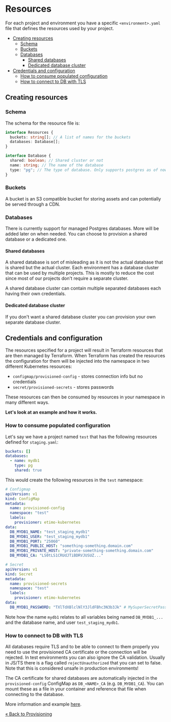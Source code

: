 # Resources

For each project and environment you have a specific `<environment>.yaml` file that defines the resources used by your project.

<!-- vscode-markdown-toc -->

- [Creating resources](#creating-resources)
  - [Schema](#schema)
  - [Buckets](#buckets)
  - [Databases](#databases)
    - [Shared databases](#shared-databases)
    - [Dedicated database cluster](#dedicated-database-cluster)
- [Credentials and configuration](#credentials-and-configuration)
  - [How to consume populated configuration](#how-to-consume-populated-configuration)
  - [How to connect to DB with TLS](#how-to-connect-to-db-with-tls)

<!-- vscode-markdown-toc-config
	numbering=false
	autoSave=true
	/vscode-markdown-toc-config -->
<!-- /vscode-markdown-toc -->

## <a name='creating-resources'></a>Creating resources

### <a name='schema'></a>Schema

The schema for the resource file is:

```ts
interface Resources {
  buckets: string[]; // A list of names for the buckets
  databases: Database[];
}

interface Database {
  shared: boolean; // Shared cluster or not
  name: string; // The name of the database
  type: "pg"; // The type of database. Only supports postgres as of now
}
```

### <a name='buckets'></a>Buckets

A bucket is an S3 compatible bucket for storing assets and can potentially be served through a CDN.

### <a name='databases'></a>Databases

There is currently support for managed Postgres databases. More will be added later on when needed. You can choose to provision a shared database or a dedicated one.

#### <a name='shared-databases'></a>Shared databases

A shared database is sort of misleading as it is not the actual database that is shared but the actual cluster. Each environment has a database cluster that can be used by multiple projects. This is mostly to reduce the cost since most of our projects don't require a separate cluster.

A shared database cluster can contain multiple separated databases each having their own credentials.

#### <a name='dedicated-database-cluster'></a>Dedicated database cluster

If you don't want a shared database cluster you can provision your own separate database cluster.

## <a name='credentials-and-configuration'></a>Credentials and configuration

The resources specified for a project will result in Terraform resources that are then managed by Terraform. When Terraform has created the resources the configuration for them will be injected into the namespace in two different Kubernetes resources:

- `configmap/provisioned-config` - stores connection info but no credentials
- `secret/provisioned-secrets` - stores passwords

These resources can then be consumed by resources in your namespace in many different ways.

**Let's look at an example and how it works.**

### <a name='how-to-consume-populated-configuration'></a>How to consume populated configuration

Let's say we have a project named `test` that has the following resources defined for `staging.yaml`:

```yaml
buckets: []
databases:
  - name: mydb1
    type: pg
    shared: true
```

This would create the following resources in the `test` namespace:

```yaml
# Configmap
apiVersion: v1
kind: ConfigMap
metadata:
  name: provisioned-config
  namespace: "test"
  labels:
    provisioner: etimo-kubernetes
data:
  DB_MYDB1_NAME: "test_staging_mydb1"
  DB_MYDB1_USER: "test_staging_mydb1"
  DB_MYDB1_PORT: "25060"
  DB_MYDB1_PUBLIC_HOST: "something-something.domain.com"
  DB_MYDB1_PRIVATE_HOST: "private-something-something.domain.com"
  DB_MYDB1_CA: "LS0tLS1CRUdJTiBDRVJUSUZ..."
```

```yaml
# Secret
apiVersion: v1
kind: Secret
metadata:
  name: provisioned-secrets
  namespace: "test"
  labels:
    provisioner: etimo-kubernetes
data:
  DB_MYDB1_PASSWORD: "TXlTdXBlclNlY3JldFBhc3N3b3Jk" # MySuperSecretPassword
```

Note how the name `mydb1` relates to all variables being named `DB_MYDB1_...` and the database name, and user `test_staging_mydb1`.

### <a name='how-to-connect-to-db-with-tls'></a>How to connect to DB with TLS

All databases require TLS and to be able to connect to them properly you need to use the provisioned CA certificate or the connection will be rejected. In test environments you can also ignore the CA validation. Usually in JS/TS there is a flag called `rejectUnauthorized` that you can set to false. Note that this is considered unsafe in production environments!

The CA certificate for shared databases are automatically injected in the `provisioned-config` ConfigMap as `DB_<NAME>_CA` (e.g. `DB_MYDB1_CA`). You can mount these as a file in your container and reference that file when connecting to the database.

More information and example [here](https://kubernetes.io/docs/tasks/configure-pod-container/configure-pod-configmap/#populate-a-volume-with-data-stored-in-a-configmap).

[« Back to Provisioning](./Provisioning.md#commit,-push-and-create-a-pr)
